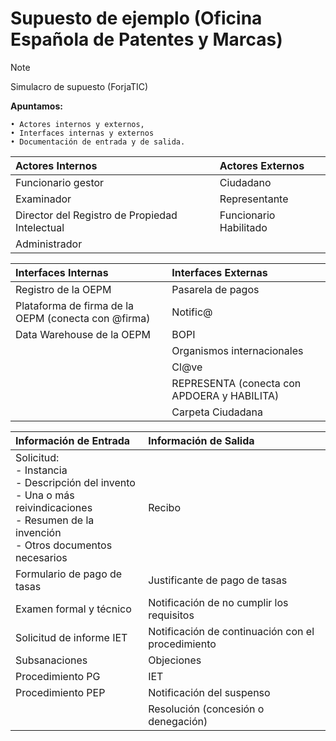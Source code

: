 # Supuesto de ejemplo (Oficina Española de Patentes y Marcas)

> [!NOTE]
> Simulacro de supuesto (ForjaTIC)

**Apuntamos:**

    • Actores internos y externos,
    • Interfaces internas y externos
    • Documentación de entrada y de salida.

| **Actores Internos** | **Actores Externos** |
| :- | :- |
| Funcionario gestor | Ciudadano |
| Examinador | Representante |
| Director del Registro de Propiedad Intelectual | Funcionario Habilitado |
| Administrador |  |

| **Interfaces Internas** | **Interfaces Externas** |
| :- | :- |
| Registro de la OEPM | Pasarela de pagos |
| Plataforma de firma de la OEPM (conecta con @firma) | Notific@ |
| Data Warehouse de la OEPM | BOPI |
|  | Organismos internacionales |
|  | Cl@ve |
|  | REPRESENTA (conecta con APDOERA y HABILITA) |
|  | Carpeta Ciudadana |

| **Información de Entrada** | **Información de Salida** |
| :- | :- |
| Solicitud: <br> - Instancia <br> - Descripción del invento <br> - Una o más reivindicaciones <br> - Resumen de la invención <br> - Otros documentos necesarios | Recibo |
| Formulario de pago de tasas | Justificante de pago de tasas |
| Examen formal y técnico | Notificación de no cumplir los requisitos |
| Solicitud de informe IET | Notificación de continuación con el procedimiento |
| Subsanaciones | Objeciones |
| Procedimiento PG | IET |
| Procedimiento PEP | Notificación del suspenso |
| | Resolución (concesión o denegación) |